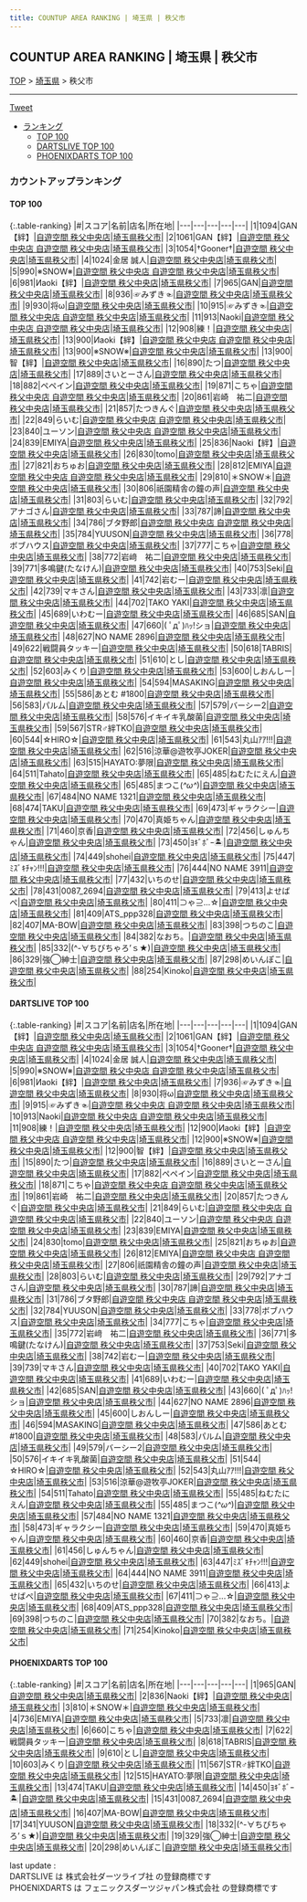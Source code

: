 ```yaml
---
title: COUNTUP AREA RANKING | 埼玉県 | 秩父市
---
```

## COUNTUP AREA RANKING | 埼玉県 | 秩父市

[TOP](/darts/rank/) > [埼玉県](/darts/rank/埼玉県/) > 秩父市

___

<a href="https://twitter.com/share?ref_src=twsrc%5Etfw" data-text="COUNTUP AREA RANKING | 埼玉県秩父市" class="twitter-share-button" data-hashtags="DARTSLIVE,PHOENIXDARTS,darts,ダーツ" data-show-count="false">Tweet</a>

* [ランキング](#カウントアップランキング)
    * [TOP 100](#top-100)
    * [DARTSLIVE TOP 100](#dartslive-top-100)
    * [PHOENIXDARTS TOP 100](#phoenixdarts-top-100)

### カウントアップランキング

#### TOP 100



{:.table-ranking}
|#|スコア|名前|店名|所在地|
|---|---|---|---|---|
|1|1094|<span class="rank-name-dl">GAN【絆】</span>|<a href="https://search.dartslive.com/jp/shop/8304fb96474369d6790ab824ce8730e5">自遊空間 秩父中央店</a>|<a href="/darts/rank/埼玉県/秩父市">埼玉県秩父市</a>|
|2|1061|<span class="rank-name-dl">GAN【絆】</span>|<a href="https://search.dartslive.com/jp/shop/8304fb96474369d6790ab824ce8730e5">自遊空間 秩父中央店 自遊空間 秩父中央店</a>|<a href="/darts/rank/埼玉県/秩父市">埼玉県秩父市</a>|
|3|1054|<span class="rank-name-dl">†Gooner†</span>|<a href="https://search.dartslive.com/jp/shop/8304fb96474369d6790ab824ce8730e5">自遊空間 秩父中央店</a>|<a href="/darts/rank/埼玉県/秩父市">埼玉県秩父市</a>|
|4|1024|<span class="rank-name-dl">金居 誠人</span>|<a href="https://search.dartslive.com/jp/shop/8304fb96474369d6790ab824ce8730e5">自遊空間 秩父中央店</a>|<a href="/darts/rank/埼玉県/秩父市">埼玉県秩父市</a>|
|5|990|<span class="rank-name-dl">※SNOW※</span>|<a href="https://search.dartslive.com/jp/shop/8304fb96474369d6790ab824ce8730e5">自遊空間 秩父中央店 自遊空間 秩父中央店</a>|<a href="/darts/rank/埼玉県/秩父市">埼玉県秩父市</a>|
|6|981|<span class="rank-name-dl">Иaoki【絆】</span>|<a href="https://search.dartslive.com/jp/shop/8304fb96474369d6790ab824ce8730e5">自遊空間 秩父中央店</a>|<a href="/darts/rank/埼玉県/秩父市">埼玉県秩父市</a>|
|7|965|<span class="rank-name-pd">GAN</span>|<a href="https://vs.phoenixdarts.com/jp/shop/shopDetailInfo/s_7242?s_seq=7242">自遊空間 秩父中央店</a>|<a href="/darts/rank/埼玉県/秩父市">埼玉県秩父市</a>|
|8|936|<span class="rank-name-dl">☞みずき☜</span>|<a href="https://search.dartslive.com/jp/shop/8304fb96474369d6790ab824ce8730e5">自遊空間 秩父中央店</a>|<a href="/darts/rank/埼玉県/秩父市">埼玉県秩父市</a>|
|9|930|<span class="rank-name-dl">将ω</span>|<a href="https://search.dartslive.com/jp/shop/8304fb96474369d6790ab824ce8730e5">自遊空間 秩父中央店</a>|<a href="/darts/rank/埼玉県/秩父市">埼玉県秩父市</a>|
|10|915|<span class="rank-name-dl">☞みずき☜</span>|<a href="https://search.dartslive.com/jp/shop/8304fb96474369d6790ab824ce8730e5">自遊空間 秩父中央店 自遊空間 秩父中央店</a>|<a href="/darts/rank/埼玉県/秩父市">埼玉県秩父市</a>|
|11|913|<span class="rank-name-dl">Naoki</span>|<a href="https://search.dartslive.com/jp/shop/8304fb96474369d6790ab824ce8730e5">自遊空間 秩父中央店 自遊空間 秩父中央店</a>|<a href="/darts/rank/埼玉県/秩父市">埼玉県秩父市</a>|
|12|908|<span class="rank-name-dl">練！</span>|<a href="https://search.dartslive.com/jp/shop/8304fb96474369d6790ab824ce8730e5">自遊空間 秩父中央店</a>|<a href="/darts/rank/埼玉県/秩父市">埼玉県秩父市</a>|
|13|900|<span class="rank-name-dl">Иaoki【絆】</span>|<a href="https://search.dartslive.com/jp/shop/8304fb96474369d6790ab824ce8730e5">自遊空間 秩父中央店 自遊空間 秩父中央店</a>|<a href="/darts/rank/埼玉県/秩父市">埼玉県秩父市</a>|
|13|900|<span class="rank-name-dl">※SNOW※</span>|<a href="https://search.dartslive.com/jp/shop/8304fb96474369d6790ab824ce8730e5">自遊空間 秩父中央店</a>|<a href="/darts/rank/埼玉県/秩父市">埼玉県秩父市</a>|
|13|900|<span class="rank-name-dl">智【絆】</span>|<a href="https://search.dartslive.com/jp/shop/8304fb96474369d6790ab824ce8730e5">自遊空間 秩父中央店</a>|<a href="/darts/rank/埼玉県/秩父市">埼玉県秩父市</a>|
|16|890|<span class="rank-name-dl">たつ</span>|<a href="https://search.dartslive.com/jp/shop/8304fb96474369d6790ab824ce8730e5">自遊空間 秩父中央店</a>|<a href="/darts/rank/埼玉県/秩父市">埼玉県秩父市</a>|
|17|889|<span class="rank-name-dl">さいとーさん</span>|<a href="https://search.dartslive.com/jp/shop/8304fb96474369d6790ab824ce8730e5">自遊空間 秩父中央店</a>|<a href="/darts/rank/埼玉県/秩父市">埼玉県秩父市</a>|
|18|882|<span class="rank-name-dl">ペペイン</span>|<a href="https://search.dartslive.com/jp/shop/8304fb96474369d6790ab824ce8730e5">自遊空間 秩父中央店</a>|<a href="/darts/rank/埼玉県/秩父市">埼玉県秩父市</a>|
|19|871|<span class="rank-name-dl">こちゃ</span>|<a href="https://search.dartslive.com/jp/shop/8304fb96474369d6790ab824ce8730e5">自遊空間 秩父中央店 自遊空間 秩父中央店</a>|<a href="/darts/rank/埼玉県/秩父市">埼玉県秩父市</a>|
|20|861|<span class="rank-name-dl">岩崎　祐二</span>|<a href="https://search.dartslive.com/jp/shop/8304fb96474369d6790ab824ce8730e5">自遊空間 秩父中央店</a>|<a href="/darts/rank/埼玉県/秩父市">埼玉県秩父市</a>|
|21|857|<span class="rank-name-dl">たつきんぐ</span>|<a href="https://search.dartslive.com/jp/shop/8304fb96474369d6790ab824ce8730e5">自遊空間 秩父中央店</a>|<a href="/darts/rank/埼玉県/秩父市">埼玉県秩父市</a>|
|22|849|<span class="rank-name-dl">らいむ</span>|<a href="https://search.dartslive.com/jp/shop/8304fb96474369d6790ab824ce8730e5">自遊空間 秩父中央店 自遊空間 秩父中央店</a>|<a href="/darts/rank/埼玉県/秩父市">埼玉県秩父市</a>|
|23|840|<span class="rank-name-dl">ユーソン</span>|<a href="https://search.dartslive.com/jp/shop/8304fb96474369d6790ab824ce8730e5">自遊空間 秩父中央店 自遊空間 秩父中央店</a>|<a href="/darts/rank/埼玉県/秩父市">埼玉県秩父市</a>|
|24|839|<span class="rank-name-dl">EMIYA</span>|<a href="https://search.dartslive.com/jp/shop/8304fb96474369d6790ab824ce8730e5">自遊空間 秩父中央店</a>|<a href="/darts/rank/埼玉県/秩父市">埼玉県秩父市</a>|
|25|836|<span class="rank-name-pd">Naoki【絆】</span>|<a href="https://vs.phoenixdarts.com/jp/shop/shopDetailInfo/s_7242?s_seq=7242">自遊空間 秩父中央店</a>|<a href="/darts/rank/埼玉県/秩父市">埼玉県秩父市</a>|
|26|830|<span class="rank-name-dl">tomo</span>|<a href="https://search.dartslive.com/jp/shop/8304fb96474369d6790ab824ce8730e5">自遊空間 秩父中央店</a>|<a href="/darts/rank/埼玉県/秩父市">埼玉県秩父市</a>|
|27|821|<span class="rank-name-dl">おちゅお</span>|<a href="https://search.dartslive.com/jp/shop/8304fb96474369d6790ab824ce8730e5">自遊空間 秩父中央店</a>|<a href="/darts/rank/埼玉県/秩父市">埼玉県秩父市</a>|
|28|812|<span class="rank-name-dl">EMIYA</span>|<a href="https://search.dartslive.com/jp/shop/8304fb96474369d6790ab824ce8730e5">自遊空間 秩父中央店 自遊空間 秩父中央店</a>|<a href="/darts/rank/埼玉県/秩父市">埼玉県秩父市</a>|
|29|810|<span class="rank-name-pd">＊SNOW＊</span>|<a href="https://vs.phoenixdarts.com/jp/shop/shopDetailInfo/s_7242?s_seq=7242">自遊空間 秩父中央店</a>|<a href="/darts/rank/埼玉県/秩父市">埼玉県秩父市</a>|
|30|806|<span class="rank-name-dl">祇園精舎の鐘の声</span>|<a href="https://search.dartslive.com/jp/shop/8304fb96474369d6790ab824ce8730e5">自遊空間 秩父中央店</a>|<a href="/darts/rank/埼玉県/秩父市">埼玉県秩父市</a>|
|31|803|<span class="rank-name-dl">らいむ</span>|<a href="https://search.dartslive.com/jp/shop/8304fb96474369d6790ab824ce8730e5">自遊空間 秩父中央店</a>|<a href="/darts/rank/埼玉県/秩父市">埼玉県秩父市</a>|
|32|792|<span class="rank-name-dl">アナゴさん</span>|<a href="https://search.dartslive.com/jp/shop/8304fb96474369d6790ab824ce8730e5">自遊空間 秩父中央店</a>|<a href="/darts/rank/埼玉県/秩父市">埼玉県秩父市</a>|
|33|787|<span class="rank-name-dl">諦</span>|<a href="https://search.dartslive.com/jp/shop/8304fb96474369d6790ab824ce8730e5">自遊空間 秩父中央店</a>|<a href="/darts/rank/埼玉県/秩父市">埼玉県秩父市</a>|
|34|786|<span class="rank-name-dl">ブタ野郎</span>|<a href="https://search.dartslive.com/jp/shop/8304fb96474369d6790ab824ce8730e5">自遊空間 秩父中央店 自遊空間 秩父中央店</a>|<a href="/darts/rank/埼玉県/秩父市">埼玉県秩父市</a>|
|35|784|<span class="rank-name-dl">YUUSON</span>|<a href="https://search.dartslive.com/jp/shop/8304fb96474369d6790ab824ce8730e5">自遊空間 秩父中央店</a>|<a href="/darts/rank/埼玉県/秩父市">埼玉県秩父市</a>|
|36|778|<span class="rank-name-dl">ボブハウス</span>|<a href="https://search.dartslive.com/jp/shop/8304fb96474369d6790ab824ce8730e5">自遊空間 秩父中央店</a>|<a href="/darts/rank/埼玉県/秩父市">埼玉県秩父市</a>|
|37|777|<span class="rank-name-dl">こちゃ</span>|<a href="https://search.dartslive.com/jp/shop/8304fb96474369d6790ab824ce8730e5">自遊空間 秩父中央店</a>|<a href="/darts/rank/埼玉県/秩父市">埼玉県秩父市</a>|
|38|772|<span class="rank-name-dl">岩﨑　祐二</span>|<a href="https://search.dartslive.com/jp/shop/8304fb96474369d6790ab824ce8730e5">自遊空間 秩父中央店</a>|<a href="/darts/rank/埼玉県/秩父市">埼玉県秩父市</a>|
|39|771|<span class="rank-name-dl">多鳴鍵(たなけん)</span>|<a href="https://search.dartslive.com/jp/shop/8304fb96474369d6790ab824ce8730e5">自遊空間 秩父中央店</a>|<a href="/darts/rank/埼玉県/秩父市">埼玉県秩父市</a>|
|40|753|<span class="rank-name-dl">Seki</span>|<a href="https://search.dartslive.com/jp/shop/8304fb96474369d6790ab824ce8730e5">自遊空間 秩父中央店</a>|<a href="/darts/rank/埼玉県/秩父市">埼玉県秩父市</a>|
|41|742|<span class="rank-name-dl">岩むー</span>|<a href="https://search.dartslive.com/jp/shop/8304fb96474369d6790ab824ce8730e5">自遊空間 秩父中央店</a>|<a href="/darts/rank/埼玉県/秩父市">埼玉県秩父市</a>|
|42|739|<span class="rank-name-dl">マキさん</span>|<a href="https://search.dartslive.com/jp/shop/8304fb96474369d6790ab824ce8730e5">自遊空間 秩父中央店</a>|<a href="/darts/rank/埼玉県/秩父市">埼玉県秩父市</a>|
|43|733|<span class="rank-name-pd">凛</span>|<a href="https://vs.phoenixdarts.com/jp/shop/shopDetailInfo/s_7242?s_seq=7242">自遊空間 秩父中央店</a>|<a href="/darts/rank/埼玉県/秩父市">埼玉県秩父市</a>|
|44|702|<span class="rank-name-dl">TAKO YAKI</span>|<a href="https://search.dartslive.com/jp/shop/8304fb96474369d6790ab824ce8730e5">自遊空間 秩父中央店</a>|<a href="/darts/rank/埼玉県/秩父市">埼玉県秩父市</a>|
|45|689|<span class="rank-name-dl">いわむー</span>|<a href="https://search.dartslive.com/jp/shop/8304fb96474369d6790ab824ce8730e5">自遊空間 秩父中央店</a>|<a href="/darts/rank/埼玉県/秩父市">埼玉県秩父市</a>|
|46|685|<span class="rank-name-dl">SAN</span>|<a href="https://search.dartslive.com/jp/shop/8304fb96474369d6790ab824ce8730e5">自遊空間 秩父中央店</a>|<a href="/darts/rank/埼玉県/秩父市">埼玉県秩父市</a>|
|47|660|<span class="rank-name-dl">( ﾟдﾟ)ﾊｯ!ショ</span>|<a href="https://search.dartslive.com/jp/shop/8304fb96474369d6790ab824ce8730e5">自遊空間 秩父中央店</a>|<a href="/darts/rank/埼玉県/秩父市">埼玉県秩父市</a>|
|48|627|<span class="rank-name-dl">NO NAME 2896</span>|<a href="https://search.dartslive.com/jp/shop/8304fb96474369d6790ab824ce8730e5">自遊空間 秩父中央店</a>|<a href="/darts/rank/埼玉県/秩父市">埼玉県秩父市</a>|
|49|622|<span class="rank-name-pd">戦闘員タッキー</span>|<a href="https://vs.phoenixdarts.com/jp/shop/shopDetailInfo/s_7242?s_seq=7242">自遊空間 秩父中央店</a>|<a href="/darts/rank/埼玉県/秩父市">埼玉県秩父市</a>|
|50|618|<span class="rank-name-pd">TABRIS</span>|<a href="https://vs.phoenixdarts.com/jp/shop/shopDetailInfo/s_7242?s_seq=7242">自遊空間 秩父中央店</a>|<a href="/darts/rank/埼玉県/秩父市">埼玉県秩父市</a>|
|51|610|<span class="rank-name-pd">とし</span>|<a href="https://vs.phoenixdarts.com/jp/shop/shopDetailInfo/s_7242?s_seq=7242">自遊空間 秩父中央店</a>|<a href="/darts/rank/埼玉県/秩父市">埼玉県秩父市</a>|
|52|603|<span class="rank-name-pd">みくり</span>|<a href="https://vs.phoenixdarts.com/jp/shop/shopDetailInfo/s_7242?s_seq=7242">自遊空間 秩父中央店</a>|<a href="/darts/rank/埼玉県/秩父市">埼玉県秩父市</a>|
|53|600|<span class="rank-name-dl">しおんしー</span>|<a href="https://search.dartslive.com/jp/shop/8304fb96474369d6790ab824ce8730e5">自遊空間 秩父中央店</a>|<a href="/darts/rank/埼玉県/秩父市">埼玉県秩父市</a>|
|54|594|<span class="rank-name-dl">MASAKING</span>|<a href="https://search.dartslive.com/jp/shop/8304fb96474369d6790ab824ce8730e5">自遊空間 秩父中央店</a>|<a href="/darts/rank/埼玉県/秩父市">埼玉県秩父市</a>|
|55|586|<span class="rank-name-dl">あとむ #1800</span>|<a href="https://search.dartslive.com/jp/shop/8304fb96474369d6790ab824ce8730e5">自遊空間 秩父中央店</a>|<a href="/darts/rank/埼玉県/秩父市">埼玉県秩父市</a>|
|56|583|<span class="rank-name-dl">パルム</span>|<a href="https://search.dartslive.com/jp/shop/8304fb96474369d6790ab824ce8730e5">自遊空間 秩父中央店</a>|<a href="/darts/rank/埼玉県/秩父市">埼玉県秩父市</a>|
|57|579|<span class="rank-name-dl">バーシー2</span>|<a href="https://search.dartslive.com/jp/shop/8304fb96474369d6790ab824ce8730e5">自遊空間 秩父中央店</a>|<a href="/darts/rank/埼玉県/秩父市">埼玉県秩父市</a>|
|58|576|<span class="rank-name-dl">イキイキ乳酸菌</span>|<a href="https://search.dartslive.com/jp/shop/8304fb96474369d6790ab824ce8730e5">自遊空間 秩父中央店</a>|<a href="/darts/rank/埼玉県/秩父市">埼玉県秩父市</a>|
|59|567|<span class="rank-name-pd">STR♂絆TKO</span>|<a href="https://vs.phoenixdarts.com/jp/shop/shopDetailInfo/s_7242?s_seq=7242">自遊空間 秩父中央店</a>|<a href="/darts/rank/埼玉県/秩父市">埼玉県秩父市</a>|
|60|544|<span class="rank-name-dl">☆HIRO☆</span>|<a href="https://search.dartslive.com/jp/shop/8304fb96474369d6790ab824ce8730e5">自遊空間 秩父中央店</a>|<a href="/darts/rank/埼玉県/秩父市">埼玉県秩父市</a>|
|61|543|<span class="rank-name-dl">丸山ｱｱ!!!</span>|<a href="https://search.dartslive.com/jp/shop/8304fb96474369d6790ab824ce8730e5">自遊空間 秩父中央店</a>|<a href="/darts/rank/埼玉県/秩父市">埼玉県秩父市</a>|
|62|516|<span class="rank-name-dl">涼華@遊牧亭JOKER</span>|<a href="https://search.dartslive.com/jp/shop/8304fb96474369d6790ab824ce8730e5">自遊空間 秩父中央店</a>|<a href="/darts/rank/埼玉県/秩父市">埼玉県秩父市</a>|
|63|515|<span class="rank-name-pd">HAYATO:夢限</span>|<a href="https://vs.phoenixdarts.com/jp/shop/shopDetailInfo/s_7242?s_seq=7242">自遊空間 秩父中央店</a>|<a href="/darts/rank/埼玉県/秩父市">埼玉県秩父市</a>|
|64|511|<span class="rank-name-dl">Tahato</span>|<a href="https://search.dartslive.com/jp/shop/8304fb96474369d6790ab824ce8730e5">自遊空間 秩父中央店</a>|<a href="/darts/rank/埼玉県/秩父市">埼玉県秩父市</a>|
|65|485|<span class="rank-name-dl">ねむたにえん</span>|<a href="https://search.dartslive.com/jp/shop/8304fb96474369d6790ab824ce8730e5">自遊空間 秩父中央店</a>|<a href="/darts/rank/埼玉県/秩父市">埼玉県秩父市</a>|
|65|485|<span class="rank-name-dl">まつこ(*^ω^*)</span>|<a href="https://search.dartslive.com/jp/shop/8304fb96474369d6790ab824ce8730e5">自遊空間 秩父中央店</a>|<a href="/darts/rank/埼玉県/秩父市">埼玉県秩父市</a>|
|67|484|<span class="rank-name-dl">NO NAME 1321</span>|<a href="https://search.dartslive.com/jp/shop/8304fb96474369d6790ab824ce8730e5">自遊空間 秩父中央店</a>|<a href="/darts/rank/埼玉県/秩父市">埼玉県秩父市</a>|
|68|474|<span class="rank-name-pd">TAKU</span>|<a href="https://vs.phoenixdarts.com/jp/shop/shopDetailInfo/s_7242?s_seq=7242">自遊空間 秩父中央店</a>|<a href="/darts/rank/埼玉県/秩父市">埼玉県秩父市</a>|
|69|473|<span class="rank-name-dl">ギャラクシー</span>|<a href="https://search.dartslive.com/jp/shop/8304fb96474369d6790ab824ce8730e5">自遊空間 秩父中央店</a>|<a href="/darts/rank/埼玉県/秩父市">埼玉県秩父市</a>|
|70|470|<span class="rank-name-dl">真姫ちゃん</span>|<a href="https://search.dartslive.com/jp/shop/8304fb96474369d6790ab824ce8730e5">自遊空間 秩父中央店</a>|<a href="/darts/rank/埼玉県/秩父市">埼玉県秩父市</a>|
|71|460|<span class="rank-name-dl">京香</span>|<a href="https://search.dartslive.com/jp/shop/8304fb96474369d6790ab824ce8730e5">自遊空間 秩父中央店</a>|<a href="/darts/rank/埼玉県/秩父市">埼玉県秩父市</a>|
|72|456|<span class="rank-name-dl">しゅんちゃん</span>|<a href="https://search.dartslive.com/jp/shop/8304fb96474369d6790ab824ce8730e5">自遊空間 秩父中央店</a>|<a href="/darts/rank/埼玉県/秩父市">埼玉県秩父市</a>|
|73|450|<span class="rank-name-pd">ﾖｷﾞﾎﾞｰ🏝️</span>|<a href="https://vs.phoenixdarts.com/jp/shop/shopDetailInfo/s_7242?s_seq=7242">自遊空間 秩父中央店</a>|<a href="/darts/rank/埼玉県/秩父市">埼玉県秩父市</a>|
|74|449|<span class="rank-name-dl">shohei</span>|<a href="https://search.dartslive.com/jp/shop/8304fb96474369d6790ab824ce8730e5">自遊空間 秩父中央店</a>|<a href="/darts/rank/埼玉県/秩父市">埼玉県秩父市</a>|
|75|447|<span class="rank-name-dl">ﾐｽﾞｷﾁｬﾝ!!!</span>|<a href="https://search.dartslive.com/jp/shop/8304fb96474369d6790ab824ce8730e5">自遊空間 秩父中央店</a>|<a href="/darts/rank/埼玉県/秩父市">埼玉県秩父市</a>|
|76|444|<span class="rank-name-dl">NO NAME 3911</span>|<a href="https://search.dartslive.com/jp/shop/8304fb96474369d6790ab824ce8730e5">自遊空間 秩父中央店</a>|<a href="/darts/rank/埼玉県/秩父市">埼玉県秩父市</a>|
|77|432|<span class="rank-name-dl">いちのせ</span>|<a href="https://search.dartslive.com/jp/shop/8304fb96474369d6790ab824ce8730e5">自遊空間 秩父中央店</a>|<a href="/darts/rank/埼玉県/秩父市">埼玉県秩父市</a>|
|78|431|<span class="rank-name-pd">0087_2694</span>|<a href="https://vs.phoenixdarts.com/jp/shop/shopDetailInfo/s_7242?s_seq=7242">自遊空間 秩父中央店</a>|<a href="/darts/rank/埼玉県/秩父市">埼玉県秩父市</a>|
|79|413|<span class="rank-name-dl">よせばぺ</span>|<a href="https://search.dartslive.com/jp/shop/8304fb96474369d6790ab824ce8730e5">自遊空間 秩父中央店</a>|<a href="/darts/rank/埼玉県/秩父市">埼玉県秩父市</a>|
|80|411|<span class="rank-name-dl">⊃ゃ⊇...☆</span>|<a href="https://search.dartslive.com/jp/shop/8304fb96474369d6790ab824ce8730e5">自遊空間 秩父中央店</a>|<a href="/darts/rank/埼玉県/秩父市">埼玉県秩父市</a>|
|81|409|<span class="rank-name-dl">ATS_ppp328</span>|<a href="https://search.dartslive.com/jp/shop/8304fb96474369d6790ab824ce8730e5">自遊空間 秩父中央店</a>|<a href="/darts/rank/埼玉県/秩父市">埼玉県秩父市</a>|
|82|407|<span class="rank-name-pd">MA-BOW</span>|<a href="https://vs.phoenixdarts.com/jp/shop/shopDetailInfo/s_7242?s_seq=7242">自遊空間 秩父中央店</a>|<a href="/darts/rank/埼玉県/秩父市">埼玉県秩父市</a>|
|83|398|<span class="rank-name-dl">つちのこ</span>|<a href="https://search.dartslive.com/jp/shop/8304fb96474369d6790ab824ce8730e5">自遊空間 秩父中央店</a>|<a href="/darts/rank/埼玉県/秩父市">埼玉県秩父市</a>|
|84|382|<span class="rank-name-dl">なおち。</span>|<a href="https://search.dartslive.com/jp/shop/8304fb96474369d6790ab824ce8730e5">自遊空間 秩父中央店</a>|<a href="/darts/rank/埼玉県/秩父市">埼玉県秩父市</a>|
|85|332|<span class="rank-name-pd">(^-∀ちびちゃろ’ｓ★)</span>|<a href="https://vs.phoenixdarts.com/jp/shop/shopDetailInfo/s_7242?s_seq=7242">自遊空間 秩父中央店</a>|<a href="/darts/rank/埼玉県/秩父市">埼玉県秩父市</a>|
|86|329|<span class="rank-name-pd">強◯紳士</span>|<a href="https://vs.phoenixdarts.com/jp/shop/shopDetailInfo/s_7242?s_seq=7242">自遊空間 秩父中央店</a>|<a href="/darts/rank/埼玉県/秩父市">埼玉県秩父市</a>|
|87|298|<span class="rank-name-pd">めいんぽこ</span>|<a href="https://vs.phoenixdarts.com/jp/shop/shopDetailInfo/s_7242?s_seq=7242">自遊空間 秩父中央店</a>|<a href="/darts/rank/埼玉県/秩父市">埼玉県秩父市</a>|
|88|254|<span class="rank-name-dl">Kinoko</span>|<a href="https://search.dartslive.com/jp/shop/8304fb96474369d6790ab824ce8730e5">自遊空間 秩父中央店</a>|<a href="/darts/rank/埼玉県/秩父市">埼玉県秩父市</a>|


#### DARTSLIVE TOP 100



{:.table-ranking}
|#|スコア|名前|店名|所在地|
|---|---|---|---|---|
|1|1094|<span class="rank-name-dl">GAN【絆】</span>|<a href="https://search.dartslive.com/jp/shop/8304fb96474369d6790ab824ce8730e5">自遊空間 秩父中央店</a>|<a href="/darts/rank/埼玉県/秩父市">埼玉県秩父市</a>|
|2|1061|<span class="rank-name-dl">GAN【絆】</span>|<a href="https://search.dartslive.com/jp/shop/8304fb96474369d6790ab824ce8730e5">自遊空間 秩父中央店 自遊空間 秩父中央店</a>|<a href="/darts/rank/埼玉県/秩父市">埼玉県秩父市</a>|
|3|1054|<span class="rank-name-dl">†Gooner†</span>|<a href="https://search.dartslive.com/jp/shop/8304fb96474369d6790ab824ce8730e5">自遊空間 秩父中央店</a>|<a href="/darts/rank/埼玉県/秩父市">埼玉県秩父市</a>|
|4|1024|<span class="rank-name-dl">金居 誠人</span>|<a href="https://search.dartslive.com/jp/shop/8304fb96474369d6790ab824ce8730e5">自遊空間 秩父中央店</a>|<a href="/darts/rank/埼玉県/秩父市">埼玉県秩父市</a>|
|5|990|<span class="rank-name-dl">※SNOW※</span>|<a href="https://search.dartslive.com/jp/shop/8304fb96474369d6790ab824ce8730e5">自遊空間 秩父中央店 自遊空間 秩父中央店</a>|<a href="/darts/rank/埼玉県/秩父市">埼玉県秩父市</a>|
|6|981|<span class="rank-name-dl">Иaoki【絆】</span>|<a href="https://search.dartslive.com/jp/shop/8304fb96474369d6790ab824ce8730e5">自遊空間 秩父中央店</a>|<a href="/darts/rank/埼玉県/秩父市">埼玉県秩父市</a>|
|7|936|<span class="rank-name-dl">☞みずき☜</span>|<a href="https://search.dartslive.com/jp/shop/8304fb96474369d6790ab824ce8730e5">自遊空間 秩父中央店</a>|<a href="/darts/rank/埼玉県/秩父市">埼玉県秩父市</a>|
|8|930|<span class="rank-name-dl">将ω</span>|<a href="https://search.dartslive.com/jp/shop/8304fb96474369d6790ab824ce8730e5">自遊空間 秩父中央店</a>|<a href="/darts/rank/埼玉県/秩父市">埼玉県秩父市</a>|
|9|915|<span class="rank-name-dl">☞みずき☜</span>|<a href="https://search.dartslive.com/jp/shop/8304fb96474369d6790ab824ce8730e5">自遊空間 秩父中央店 自遊空間 秩父中央店</a>|<a href="/darts/rank/埼玉県/秩父市">埼玉県秩父市</a>|
|10|913|<span class="rank-name-dl">Naoki</span>|<a href="https://search.dartslive.com/jp/shop/8304fb96474369d6790ab824ce8730e5">自遊空間 秩父中央店 自遊空間 秩父中央店</a>|<a href="/darts/rank/埼玉県/秩父市">埼玉県秩父市</a>|
|11|908|<span class="rank-name-dl">練！</span>|<a href="https://search.dartslive.com/jp/shop/8304fb96474369d6790ab824ce8730e5">自遊空間 秩父中央店</a>|<a href="/darts/rank/埼玉県/秩父市">埼玉県秩父市</a>|
|12|900|<span class="rank-name-dl">Иaoki【絆】</span>|<a href="https://search.dartslive.com/jp/shop/8304fb96474369d6790ab824ce8730e5">自遊空間 秩父中央店 自遊空間 秩父中央店</a>|<a href="/darts/rank/埼玉県/秩父市">埼玉県秩父市</a>|
|12|900|<span class="rank-name-dl">※SNOW※</span>|<a href="https://search.dartslive.com/jp/shop/8304fb96474369d6790ab824ce8730e5">自遊空間 秩父中央店</a>|<a href="/darts/rank/埼玉県/秩父市">埼玉県秩父市</a>|
|12|900|<span class="rank-name-dl">智【絆】</span>|<a href="https://search.dartslive.com/jp/shop/8304fb96474369d6790ab824ce8730e5">自遊空間 秩父中央店</a>|<a href="/darts/rank/埼玉県/秩父市">埼玉県秩父市</a>|
|15|890|<span class="rank-name-dl">たつ</span>|<a href="https://search.dartslive.com/jp/shop/8304fb96474369d6790ab824ce8730e5">自遊空間 秩父中央店</a>|<a href="/darts/rank/埼玉県/秩父市">埼玉県秩父市</a>|
|16|889|<span class="rank-name-dl">さいとーさん</span>|<a href="https://search.dartslive.com/jp/shop/8304fb96474369d6790ab824ce8730e5">自遊空間 秩父中央店</a>|<a href="/darts/rank/埼玉県/秩父市">埼玉県秩父市</a>|
|17|882|<span class="rank-name-dl">ペペイン</span>|<a href="https://search.dartslive.com/jp/shop/8304fb96474369d6790ab824ce8730e5">自遊空間 秩父中央店</a>|<a href="/darts/rank/埼玉県/秩父市">埼玉県秩父市</a>|
|18|871|<span class="rank-name-dl">こちゃ</span>|<a href="https://search.dartslive.com/jp/shop/8304fb96474369d6790ab824ce8730e5">自遊空間 秩父中央店 自遊空間 秩父中央店</a>|<a href="/darts/rank/埼玉県/秩父市">埼玉県秩父市</a>|
|19|861|<span class="rank-name-dl">岩崎　祐二</span>|<a href="https://search.dartslive.com/jp/shop/8304fb96474369d6790ab824ce8730e5">自遊空間 秩父中央店</a>|<a href="/darts/rank/埼玉県/秩父市">埼玉県秩父市</a>|
|20|857|<span class="rank-name-dl">たつきんぐ</span>|<a href="https://search.dartslive.com/jp/shop/8304fb96474369d6790ab824ce8730e5">自遊空間 秩父中央店</a>|<a href="/darts/rank/埼玉県/秩父市">埼玉県秩父市</a>|
|21|849|<span class="rank-name-dl">らいむ</span>|<a href="https://search.dartslive.com/jp/shop/8304fb96474369d6790ab824ce8730e5">自遊空間 秩父中央店 自遊空間 秩父中央店</a>|<a href="/darts/rank/埼玉県/秩父市">埼玉県秩父市</a>|
|22|840|<span class="rank-name-dl">ユーソン</span>|<a href="https://search.dartslive.com/jp/shop/8304fb96474369d6790ab824ce8730e5">自遊空間 秩父中央店 自遊空間 秩父中央店</a>|<a href="/darts/rank/埼玉県/秩父市">埼玉県秩父市</a>|
|23|839|<span class="rank-name-dl">EMIYA</span>|<a href="https://search.dartslive.com/jp/shop/8304fb96474369d6790ab824ce8730e5">自遊空間 秩父中央店</a>|<a href="/darts/rank/埼玉県/秩父市">埼玉県秩父市</a>|
|24|830|<span class="rank-name-dl">tomo</span>|<a href="https://search.dartslive.com/jp/shop/8304fb96474369d6790ab824ce8730e5">自遊空間 秩父中央店</a>|<a href="/darts/rank/埼玉県/秩父市">埼玉県秩父市</a>|
|25|821|<span class="rank-name-dl">おちゅお</span>|<a href="https://search.dartslive.com/jp/shop/8304fb96474369d6790ab824ce8730e5">自遊空間 秩父中央店</a>|<a href="/darts/rank/埼玉県/秩父市">埼玉県秩父市</a>|
|26|812|<span class="rank-name-dl">EMIYA</span>|<a href="https://search.dartslive.com/jp/shop/8304fb96474369d6790ab824ce8730e5">自遊空間 秩父中央店 自遊空間 秩父中央店</a>|<a href="/darts/rank/埼玉県/秩父市">埼玉県秩父市</a>|
|27|806|<span class="rank-name-dl">祇園精舎の鐘の声</span>|<a href="https://search.dartslive.com/jp/shop/8304fb96474369d6790ab824ce8730e5">自遊空間 秩父中央店</a>|<a href="/darts/rank/埼玉県/秩父市">埼玉県秩父市</a>|
|28|803|<span class="rank-name-dl">らいむ</span>|<a href="https://search.dartslive.com/jp/shop/8304fb96474369d6790ab824ce8730e5">自遊空間 秩父中央店</a>|<a href="/darts/rank/埼玉県/秩父市">埼玉県秩父市</a>|
|29|792|<span class="rank-name-dl">アナゴさん</span>|<a href="https://search.dartslive.com/jp/shop/8304fb96474369d6790ab824ce8730e5">自遊空間 秩父中央店</a>|<a href="/darts/rank/埼玉県/秩父市">埼玉県秩父市</a>|
|30|787|<span class="rank-name-dl">諦</span>|<a href="https://search.dartslive.com/jp/shop/8304fb96474369d6790ab824ce8730e5">自遊空間 秩父中央店</a>|<a href="/darts/rank/埼玉県/秩父市">埼玉県秩父市</a>|
|31|786|<span class="rank-name-dl">ブタ野郎</span>|<a href="https://search.dartslive.com/jp/shop/8304fb96474369d6790ab824ce8730e5">自遊空間 秩父中央店 自遊空間 秩父中央店</a>|<a href="/darts/rank/埼玉県/秩父市">埼玉県秩父市</a>|
|32|784|<span class="rank-name-dl">YUUSON</span>|<a href="https://search.dartslive.com/jp/shop/8304fb96474369d6790ab824ce8730e5">自遊空間 秩父中央店</a>|<a href="/darts/rank/埼玉県/秩父市">埼玉県秩父市</a>|
|33|778|<span class="rank-name-dl">ボブハウス</span>|<a href="https://search.dartslive.com/jp/shop/8304fb96474369d6790ab824ce8730e5">自遊空間 秩父中央店</a>|<a href="/darts/rank/埼玉県/秩父市">埼玉県秩父市</a>|
|34|777|<span class="rank-name-dl">こちゃ</span>|<a href="https://search.dartslive.com/jp/shop/8304fb96474369d6790ab824ce8730e5">自遊空間 秩父中央店</a>|<a href="/darts/rank/埼玉県/秩父市">埼玉県秩父市</a>|
|35|772|<span class="rank-name-dl">岩﨑　祐二</span>|<a href="https://search.dartslive.com/jp/shop/8304fb96474369d6790ab824ce8730e5">自遊空間 秩父中央店</a>|<a href="/darts/rank/埼玉県/秩父市">埼玉県秩父市</a>|
|36|771|<span class="rank-name-dl">多鳴鍵(たなけん)</span>|<a href="https://search.dartslive.com/jp/shop/8304fb96474369d6790ab824ce8730e5">自遊空間 秩父中央店</a>|<a href="/darts/rank/埼玉県/秩父市">埼玉県秩父市</a>|
|37|753|<span class="rank-name-dl">Seki</span>|<a href="https://search.dartslive.com/jp/shop/8304fb96474369d6790ab824ce8730e5">自遊空間 秩父中央店</a>|<a href="/darts/rank/埼玉県/秩父市">埼玉県秩父市</a>|
|38|742|<span class="rank-name-dl">岩むー</span>|<a href="https://search.dartslive.com/jp/shop/8304fb96474369d6790ab824ce8730e5">自遊空間 秩父中央店</a>|<a href="/darts/rank/埼玉県/秩父市">埼玉県秩父市</a>|
|39|739|<span class="rank-name-dl">マキさん</span>|<a href="https://search.dartslive.com/jp/shop/8304fb96474369d6790ab824ce8730e5">自遊空間 秩父中央店</a>|<a href="/darts/rank/埼玉県/秩父市">埼玉県秩父市</a>|
|40|702|<span class="rank-name-dl">TAKO YAKI</span>|<a href="https://search.dartslive.com/jp/shop/8304fb96474369d6790ab824ce8730e5">自遊空間 秩父中央店</a>|<a href="/darts/rank/埼玉県/秩父市">埼玉県秩父市</a>|
|41|689|<span class="rank-name-dl">いわむー</span>|<a href="https://search.dartslive.com/jp/shop/8304fb96474369d6790ab824ce8730e5">自遊空間 秩父中央店</a>|<a href="/darts/rank/埼玉県/秩父市">埼玉県秩父市</a>|
|42|685|<span class="rank-name-dl">SAN</span>|<a href="https://search.dartslive.com/jp/shop/8304fb96474369d6790ab824ce8730e5">自遊空間 秩父中央店</a>|<a href="/darts/rank/埼玉県/秩父市">埼玉県秩父市</a>|
|43|660|<span class="rank-name-dl">( ﾟдﾟ)ﾊｯ!ショ</span>|<a href="https://search.dartslive.com/jp/shop/8304fb96474369d6790ab824ce8730e5">自遊空間 秩父中央店</a>|<a href="/darts/rank/埼玉県/秩父市">埼玉県秩父市</a>|
|44|627|<span class="rank-name-dl">NO NAME 2896</span>|<a href="https://search.dartslive.com/jp/shop/8304fb96474369d6790ab824ce8730e5">自遊空間 秩父中央店</a>|<a href="/darts/rank/埼玉県/秩父市">埼玉県秩父市</a>|
|45|600|<span class="rank-name-dl">しおんしー</span>|<a href="https://search.dartslive.com/jp/shop/8304fb96474369d6790ab824ce8730e5">自遊空間 秩父中央店</a>|<a href="/darts/rank/埼玉県/秩父市">埼玉県秩父市</a>|
|46|594|<span class="rank-name-dl">MASAKING</span>|<a href="https://search.dartslive.com/jp/shop/8304fb96474369d6790ab824ce8730e5">自遊空間 秩父中央店</a>|<a href="/darts/rank/埼玉県/秩父市">埼玉県秩父市</a>|
|47|586|<span class="rank-name-dl">あとむ #1800</span>|<a href="https://search.dartslive.com/jp/shop/8304fb96474369d6790ab824ce8730e5">自遊空間 秩父中央店</a>|<a href="/darts/rank/埼玉県/秩父市">埼玉県秩父市</a>|
|48|583|<span class="rank-name-dl">パルム</span>|<a href="https://search.dartslive.com/jp/shop/8304fb96474369d6790ab824ce8730e5">自遊空間 秩父中央店</a>|<a href="/darts/rank/埼玉県/秩父市">埼玉県秩父市</a>|
|49|579|<span class="rank-name-dl">バーシー2</span>|<a href="https://search.dartslive.com/jp/shop/8304fb96474369d6790ab824ce8730e5">自遊空間 秩父中央店</a>|<a href="/darts/rank/埼玉県/秩父市">埼玉県秩父市</a>|
|50|576|<span class="rank-name-dl">イキイキ乳酸菌</span>|<a href="https://search.dartslive.com/jp/shop/8304fb96474369d6790ab824ce8730e5">自遊空間 秩父中央店</a>|<a href="/darts/rank/埼玉県/秩父市">埼玉県秩父市</a>|
|51|544|<span class="rank-name-dl">☆HIRO☆</span>|<a href="https://search.dartslive.com/jp/shop/8304fb96474369d6790ab824ce8730e5">自遊空間 秩父中央店</a>|<a href="/darts/rank/埼玉県/秩父市">埼玉県秩父市</a>|
|52|543|<span class="rank-name-dl">丸山ｱｱ!!!</span>|<a href="https://search.dartslive.com/jp/shop/8304fb96474369d6790ab824ce8730e5">自遊空間 秩父中央店</a>|<a href="/darts/rank/埼玉県/秩父市">埼玉県秩父市</a>|
|53|516|<span class="rank-name-dl">涼華@遊牧亭JOKER</span>|<a href="https://search.dartslive.com/jp/shop/8304fb96474369d6790ab824ce8730e5">自遊空間 秩父中央店</a>|<a href="/darts/rank/埼玉県/秩父市">埼玉県秩父市</a>|
|54|511|<span class="rank-name-dl">Tahato</span>|<a href="https://search.dartslive.com/jp/shop/8304fb96474369d6790ab824ce8730e5">自遊空間 秩父中央店</a>|<a href="/darts/rank/埼玉県/秩父市">埼玉県秩父市</a>|
|55|485|<span class="rank-name-dl">ねむたにえん</span>|<a href="https://search.dartslive.com/jp/shop/8304fb96474369d6790ab824ce8730e5">自遊空間 秩父中央店</a>|<a href="/darts/rank/埼玉県/秩父市">埼玉県秩父市</a>|
|55|485|<span class="rank-name-dl">まつこ(*^ω^*)</span>|<a href="https://search.dartslive.com/jp/shop/8304fb96474369d6790ab824ce8730e5">自遊空間 秩父中央店</a>|<a href="/darts/rank/埼玉県/秩父市">埼玉県秩父市</a>|
|57|484|<span class="rank-name-dl">NO NAME 1321</span>|<a href="https://search.dartslive.com/jp/shop/8304fb96474369d6790ab824ce8730e5">自遊空間 秩父中央店</a>|<a href="/darts/rank/埼玉県/秩父市">埼玉県秩父市</a>|
|58|473|<span class="rank-name-dl">ギャラクシー</span>|<a href="https://search.dartslive.com/jp/shop/8304fb96474369d6790ab824ce8730e5">自遊空間 秩父中央店</a>|<a href="/darts/rank/埼玉県/秩父市">埼玉県秩父市</a>|
|59|470|<span class="rank-name-dl">真姫ちゃん</span>|<a href="https://search.dartslive.com/jp/shop/8304fb96474369d6790ab824ce8730e5">自遊空間 秩父中央店</a>|<a href="/darts/rank/埼玉県/秩父市">埼玉県秩父市</a>|
|60|460|<span class="rank-name-dl">京香</span>|<a href="https://search.dartslive.com/jp/shop/8304fb96474369d6790ab824ce8730e5">自遊空間 秩父中央店</a>|<a href="/darts/rank/埼玉県/秩父市">埼玉県秩父市</a>|
|61|456|<span class="rank-name-dl">しゅんちゃん</span>|<a href="https://search.dartslive.com/jp/shop/8304fb96474369d6790ab824ce8730e5">自遊空間 秩父中央店</a>|<a href="/darts/rank/埼玉県/秩父市">埼玉県秩父市</a>|
|62|449|<span class="rank-name-dl">shohei</span>|<a href="https://search.dartslive.com/jp/shop/8304fb96474369d6790ab824ce8730e5">自遊空間 秩父中央店</a>|<a href="/darts/rank/埼玉県/秩父市">埼玉県秩父市</a>|
|63|447|<span class="rank-name-dl">ﾐｽﾞｷﾁｬﾝ!!!</span>|<a href="https://search.dartslive.com/jp/shop/8304fb96474369d6790ab824ce8730e5">自遊空間 秩父中央店</a>|<a href="/darts/rank/埼玉県/秩父市">埼玉県秩父市</a>|
|64|444|<span class="rank-name-dl">NO NAME 3911</span>|<a href="https://search.dartslive.com/jp/shop/8304fb96474369d6790ab824ce8730e5">自遊空間 秩父中央店</a>|<a href="/darts/rank/埼玉県/秩父市">埼玉県秩父市</a>|
|65|432|<span class="rank-name-dl">いちのせ</span>|<a href="https://search.dartslive.com/jp/shop/8304fb96474369d6790ab824ce8730e5">自遊空間 秩父中央店</a>|<a href="/darts/rank/埼玉県/秩父市">埼玉県秩父市</a>|
|66|413|<span class="rank-name-dl">よせばぺ</span>|<a href="https://search.dartslive.com/jp/shop/8304fb96474369d6790ab824ce8730e5">自遊空間 秩父中央店</a>|<a href="/darts/rank/埼玉県/秩父市">埼玉県秩父市</a>|
|67|411|<span class="rank-name-dl">⊃ゃ⊇...☆</span>|<a href="https://search.dartslive.com/jp/shop/8304fb96474369d6790ab824ce8730e5">自遊空間 秩父中央店</a>|<a href="/darts/rank/埼玉県/秩父市">埼玉県秩父市</a>|
|68|409|<span class="rank-name-dl">ATS_ppp328</span>|<a href="https://search.dartslive.com/jp/shop/8304fb96474369d6790ab824ce8730e5">自遊空間 秩父中央店</a>|<a href="/darts/rank/埼玉県/秩父市">埼玉県秩父市</a>|
|69|398|<span class="rank-name-dl">つちのこ</span>|<a href="https://search.dartslive.com/jp/shop/8304fb96474369d6790ab824ce8730e5">自遊空間 秩父中央店</a>|<a href="/darts/rank/埼玉県/秩父市">埼玉県秩父市</a>|
|70|382|<span class="rank-name-dl">なおち。</span>|<a href="https://search.dartslive.com/jp/shop/8304fb96474369d6790ab824ce8730e5">自遊空間 秩父中央店</a>|<a href="/darts/rank/埼玉県/秩父市">埼玉県秩父市</a>|
|71|254|<span class="rank-name-dl">Kinoko</span>|<a href="https://search.dartslive.com/jp/shop/8304fb96474369d6790ab824ce8730e5">自遊空間 秩父中央店</a>|<a href="/darts/rank/埼玉県/秩父市">埼玉県秩父市</a>|


#### PHOENIXDARTS TOP 100



{:.table-ranking}
|#|スコア|名前|店名|所在地|
|---|---|---|---|---|
|1|965|<span class="rank-name-pd">GAN</span>|<a href="https://vs.phoenixdarts.com/jp/shop/shopDetailInfo/s_7242?s_seq=7242">自遊空間 秩父中央店</a>|<a href="/darts/rank/埼玉県/秩父市">埼玉県秩父市</a>|
|2|836|<span class="rank-name-pd">Naoki【絆】</span>|<a href="https://vs.phoenixdarts.com/jp/shop/shopDetailInfo/s_7242?s_seq=7242">自遊空間 秩父中央店</a>|<a href="/darts/rank/埼玉県/秩父市">埼玉県秩父市</a>|
|3|810|<span class="rank-name-pd">＊SNOW＊</span>|<a href="https://vs.phoenixdarts.com/jp/shop/shopDetailInfo/s_7242?s_seq=7242">自遊空間 秩父中央店</a>|<a href="/darts/rank/埼玉県/秩父市">埼玉県秩父市</a>|
|4|736|<span class="rank-name-pd">EMIYA</span>|<a href="https://vs.phoenixdarts.com/jp/shop/shopDetailInfo/s_7242?s_seq=7242">自遊空間 秩父中央店</a>|<a href="/darts/rank/埼玉県/秩父市">埼玉県秩父市</a>|
|5|733|<span class="rank-name-pd">凛</span>|<a href="https://vs.phoenixdarts.com/jp/shop/shopDetailInfo/s_7242?s_seq=7242">自遊空間 秩父中央店</a>|<a href="/darts/rank/埼玉県/秩父市">埼玉県秩父市</a>|
|6|660|<span class="rank-name-pd">こちゃ</span>|<a href="https://vs.phoenixdarts.com/jp/shop/shopDetailInfo/s_7242?s_seq=7242">自遊空間 秩父中央店</a>|<a href="/darts/rank/埼玉県/秩父市">埼玉県秩父市</a>|
|7|622|<span class="rank-name-pd">戦闘員タッキー</span>|<a href="https://vs.phoenixdarts.com/jp/shop/shopDetailInfo/s_7242?s_seq=7242">自遊空間 秩父中央店</a>|<a href="/darts/rank/埼玉県/秩父市">埼玉県秩父市</a>|
|8|618|<span class="rank-name-pd">TABRIS</span>|<a href="https://vs.phoenixdarts.com/jp/shop/shopDetailInfo/s_7242?s_seq=7242">自遊空間 秩父中央店</a>|<a href="/darts/rank/埼玉県/秩父市">埼玉県秩父市</a>|
|9|610|<span class="rank-name-pd">とし</span>|<a href="https://vs.phoenixdarts.com/jp/shop/shopDetailInfo/s_7242?s_seq=7242">自遊空間 秩父中央店</a>|<a href="/darts/rank/埼玉県/秩父市">埼玉県秩父市</a>|
|10|603|<span class="rank-name-pd">みくり</span>|<a href="https://vs.phoenixdarts.com/jp/shop/shopDetailInfo/s_7242?s_seq=7242">自遊空間 秩父中央店</a>|<a href="/darts/rank/埼玉県/秩父市">埼玉県秩父市</a>|
|11|567|<span class="rank-name-pd">STR♂絆TKO</span>|<a href="https://vs.phoenixdarts.com/jp/shop/shopDetailInfo/s_7242?s_seq=7242">自遊空間 秩父中央店</a>|<a href="/darts/rank/埼玉県/秩父市">埼玉県秩父市</a>|
|12|515|<span class="rank-name-pd">HAYATO:夢限</span>|<a href="https://vs.phoenixdarts.com/jp/shop/shopDetailInfo/s_7242?s_seq=7242">自遊空間 秩父中央店</a>|<a href="/darts/rank/埼玉県/秩父市">埼玉県秩父市</a>|
|13|474|<span class="rank-name-pd">TAKU</span>|<a href="https://vs.phoenixdarts.com/jp/shop/shopDetailInfo/s_7242?s_seq=7242">自遊空間 秩父中央店</a>|<a href="/darts/rank/埼玉県/秩父市">埼玉県秩父市</a>|
|14|450|<span class="rank-name-pd">ﾖｷﾞﾎﾞｰ🏝️</span>|<a href="https://vs.phoenixdarts.com/jp/shop/shopDetailInfo/s_7242?s_seq=7242">自遊空間 秩父中央店</a>|<a href="/darts/rank/埼玉県/秩父市">埼玉県秩父市</a>|
|15|431|<span class="rank-name-pd">0087_2694</span>|<a href="https://vs.phoenixdarts.com/jp/shop/shopDetailInfo/s_7242?s_seq=7242">自遊空間 秩父中央店</a>|<a href="/darts/rank/埼玉県/秩父市">埼玉県秩父市</a>|
|16|407|<span class="rank-name-pd">MA-BOW</span>|<a href="https://vs.phoenixdarts.com/jp/shop/shopDetailInfo/s_7242?s_seq=7242">自遊空間 秩父中央店</a>|<a href="/darts/rank/埼玉県/秩父市">埼玉県秩父市</a>|
|17|341|<span class="rank-name-pd">YUUSON</span>|<a href="https://vs.phoenixdarts.com/jp/shop/shopDetailInfo/s_7242?s_seq=7242">自遊空間 秩父中央店</a>|<a href="/darts/rank/埼玉県/秩父市">埼玉県秩父市</a>|
|18|332|<span class="rank-name-pd">(^-∀ちびちゃろ’ｓ★)</span>|<a href="https://vs.phoenixdarts.com/jp/shop/shopDetailInfo/s_7242?s_seq=7242">自遊空間 秩父中央店</a>|<a href="/darts/rank/埼玉県/秩父市">埼玉県秩父市</a>|
|19|329|<span class="rank-name-pd">強◯紳士</span>|<a href="https://vs.phoenixdarts.com/jp/shop/shopDetailInfo/s_7242?s_seq=7242">自遊空間 秩父中央店</a>|<a href="/darts/rank/埼玉県/秩父市">埼玉県秩父市</a>|
|20|298|<span class="rank-name-pd">めいんぽこ</span>|<a href="https://vs.phoenixdarts.com/jp/shop/shopDetailInfo/s_7242?s_seq=7242">自遊空間 秩父中央店</a>|<a href="/darts/rank/埼玉県/秩父市">埼玉県秩父市</a>|


<div class="footer border-top border-gray-light mt-5 pt-3 text-right text-gray">
    last update : <span style="font-weight: italic" id="foot_last_modified"></span><br />
    DARTSLIVE は 株式会社ダーツライブ社 の登録商標です<br />
    PHOENIXDARTS は フェニックスダーツジャパン株式会社 の登録商標です<br />
</div>

<script src="https://cdnjs.cloudflare.com/ajax/libs/jquery.tablesorter/2.31.3/js/jquery.tablesorter.min.js" integrity="sha512-qzgd5cYSZcosqpzpn7zF2ZId8f/8CHmFKZ8j7mU4OUXTNRd5g+ZHBPsgKEwoqxCtdQvExE5LprwwPAgoicguNg==" crossorigin="anonymous" referrerpolicy="no-referrer"></script>
<link rel="stylesheet" href="https://cdnjs.cloudflare.com/ajax/libs/jquery.tablesorter/2.31.3/css/theme.default.min.css" integrity="sha512-wghhOJkjQX0Lh3NSWvNKeZ0ZpNn+SPVXX1Qyc9OCaogADktxrBiBdKGDoqVUOyhStvMBmJQ8ZdMHiR3wuEq8+w==" crossorigin="anonymous" referrerpolicy="no-referrer" />
<script>
$(function() {
    $(".table-ranking").tablesorter({sortList:[[0, 0]]});
    $("#foot_last_modified").text(formatDate(new Date(document.lastModified), 'yyyy-MM-dd HH:mm:ss'));
});
</script>

<script async src="https://platform.twitter.com/widgets.js" charset="utf-8"></script>